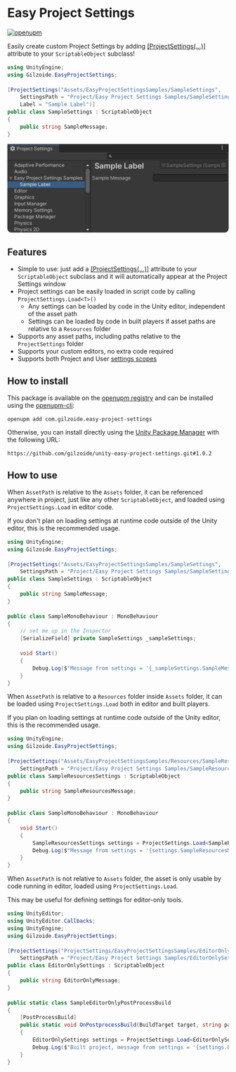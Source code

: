 # Easy Project Settings
[![openupm](https://img.shields.io/npm/v/com.gilzoide.easy-project-settings?label=openupm&registry_uri=https://package.openupm.com)](https://openupm.com/packages/com.gilzoide.easy-project-settings/)

Easily create custom Project Settings by adding [[ProjectSettings(...)]](Runtime/ProjectSettingsAttribute.cs) attribute to your `ScriptableObject` subclass!

```cs
using UnityEngine;
using Gilzoide.EasyProjectSettings;

[ProjectSettings("Assets/EasyProjectSettingsSamples/SampleSettings",
    SettingsPath = "Project/Easy Project Settings Samples/SampleSettings",
    Label = "Sample Label")]
public class SampleSettings : ScriptableObject
{
    public string SampleMessage;
}
```

![](Extras~/SampleSettings.png)


## Features
- Simple to use: just add a [[ProjectSettings(...)]](Runtime/ProjectSettingsAttribute.cs) attribute to your `ScriptableObject` subclass and it will automatically appear at the Project Settings window
- Project settings can be easily loaded in script code by calling `ProjectSettings.Load<T>()`
  + Any settings can be loaded by code in the Unity editor, independent of the asset path
  + Settings can be loaded by code in built players if asset paths are relative to a `Resources` folder
- Supports any asset paths, including paths relative to the `ProjectSettings` folder
- Supports your custom editors, no extra code required
- Supports both Project and User [settings scopes](https://docs.unity3d.com/ScriptReference/SettingsScope.html)


## How to install
This package is available on the [openupm registry](https://openupm.com/)
and can be installed using the [openupm-cli](https://github.com/openupm/openupm-cli):

```
openupm add com.gilzoide.easy-project-settings
```

Otherwise, you can install directly using the [Unity Package Manager](https://docs.unity3d.com/Manual/upm-ui-giturl.html)
with the following URL:

```
https://github.com/gilzoide/unity-easy-project-settings.git#1.0.2
```


## How to use
When `AssetPath` is relative to the `Assets` folder, it can be referenced anywhere in project,
just like any other `ScriptableObject`, and loaded using `ProjectSettings.Load` in editor code.

If you don't plan on loading settings at runtime code outside of the Unity editor, this is
the recommended usage.
```cs
using UnityEngine;
using Gilzoide.EasyProjectSettings;

[ProjectSettings("Assets/EasyProjectSettingsSamples/SampleSettings",
    SettingsPath = "Project/Easy Project Settings Samples/SampleSettings")]
public class SampleSettings : ScriptableObject
{
    public string SampleMessage;
}

public class SampleMonoBehaviour : MonoBehaviour
{
    // set me up in the Inspector
    [SerializeField] private SampleSettings _sampleSettings;

    void Start()
    {
        Debug.Log($"Message from settings = '{_sampleSettings.SampleMessage}'");
    }
}
```


When `AssetPath` is relative to a `Resources` folder inside `Assets` folder, it can be
loaded using `ProjectSettings.Load` both in editor and built players.

If you plan on loading settings at runtime code outside of the Unity editor, this is the
recommended usage.
```cs
using UnityEngine;
using Gilzoide.EasyProjectSettings;

[ProjectSettings("Assets/EasyProjectSettingsSamples/Resources/SampleResourcesSettings",
    SettingsPath = "Project/Easy Project Settings Samples/SampleResourcesSettings")]
public class SampleResourcesSettings : ScriptableObject
{
    public string SampleResourcesMessage;
}

public class SampleMonoBehaviour : MonoBehaviour
{
    void Start()
    {
        SampleResourcesSettings settings = ProjectSettings.Load<SampleResourcesSettings>();
        Debug.Log($"Message from settings = '{settings.SampleResourcesMessage}'");
    }
}
```


When `AssetPath` is not relative to `Assets` folder, the asset is only usable by code
running in editor, loaded using `ProjectSettings.Load`.

This may be useful for defining settings for editor-only tools.
```cs
using UnityEditor;
using UnityEditor.Callbacks;
using UnityEngine;
using Gilzoide.EasyProjectSettings;

[ProjectSettings("ProjectSettings/EasyProjectSettingsSamples/EditorOnlySettings",
    SettingsPath = "Project/Easy Project Settings Samples/EditorOnlySettings")]
public class EditorOnlySettings : ScriptableObject
{
    public string EditorOnlyMessage;
}

public static class SampleEditorOnlyPostProcessBuild
{
    [PostProcessBuild]
    public static void OnPostprocessBuild(BuildTarget target, string pathToBuiltProject)
    {
        EditorOnlySettings settings = ProjectSettings.Load<EditorOnlySettings>();
        Debug.Log($"Built project, message from settings = '{settings.EditorOnlyMessage}'");
    }
}
```
